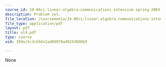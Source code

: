 ```yaml
---
course_id: 18-06ci-linear-algebra-communications-intensive-spring-2004
description: Problem set.
file_location: /coursemedia/18-06ci-linear-algebra-communications-intensive-spring-2004/398ec5c3cb9da1ad00970a402430d8b9_al4.pdf
file_type: application/pdf
layout: pdf
title: al4.pdf
type: course
uid: 398ec5c3cb9da1ad00970a402430d8b9

---
```

None